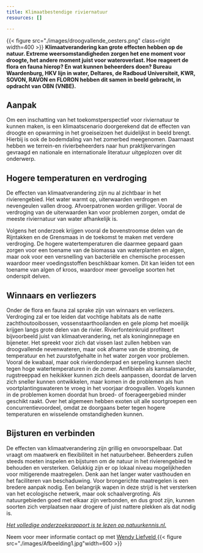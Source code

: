 ```yaml
---
title: Klimaatbestendige riviernatuur
resources: []

---
```


{{< figure src="./images/droogvallende_oesters.png" class=right width=400 >}} 
**Klimaatverandering kan grote effecten hebben op de natuur. Extreme weersomstandigheden zorgen het ene moment voor droogte, het andere moment juist voor wateroverlast. Hoe reageert de flora en fauna hierop? En wat kunnen beheerders doen?
Bureau Waardenburg, HKV lijn in water, Deltares, de Radboud Universiteit, KWR, SOVON, RAVON en FLORON hebben dit samen in beeld gebracht, in opdracht van OBN (VNBE).**

## Aanpak
Om een inschatting van het toekomstperspectief voor riviernatuur te kunnen maken, is een klimaatscenario doorgerekend dat de effecten van droogte en opwarming in het groeiseizoen het duidelijkst in beeld brengt. Hierbij is ook de bodemdaling van het zomerbed meegenomen. Daarnaast hebben we terrein-en rivierbeheerders naar hun praktijkervaringen gevraagd en nationale en internationale literatuur uitgeplozen over dit onderwerp.

## Hogere temperaturen en verdroging
De effecten van klimaatverandering zijn nu al zichtbaar in het rivierengebied. Het water warmt op, uiterwaarden verdrogen en nevengeulen vallen droog. Afvoerpatronen worden grilliger. Vooral de verdroging van de uiterwaarden kan voor problemen zorgen, omdat de meeste riviernatuur van water afhankelijk is. 

Volgens het onderzoek krijgen vooral de bovenstroomse delen van de Rijntakken en de Grensmaas in de toekomst te maken met verdere verdroging. De hogere watertemperaturen die daarmee gepaard gaan zorgen voor een toename van de biomassa van waterplanten en algen, maar ook voor een versnelling van bacteriële en chemische processen waardoor meer voedingsstoffen beschikbaar komen. Dit kan leiden tot een toename van algen of kroos, waardoor meer gevoelige soorten het onderspit delven.

## Winnaars en verliezers
Onder de flora en fauna zal sprake zijn van winnaars en verliezers. Verdroging zal er toe leiden dat vochtige habitats als de natte zachthoutooibossen, vossenstaarthooilanden en gele plomp het moeilijk krijgen langs grote delen van de rivier. Rivierfonteinkruid profiteert bijvoorbeeld juist van klimaatverandering, net als koninginnepage en bijeneter.
Het spreekt voor zich dat vissen last zullen hebben van droogvallende nevenwateren, maar ook afname van de stroming, de temperatuur en het zuurstofgehalte in het water zorgen voor problemen. Vooral de kwabaal, maar ook rivierdonderpad en serpeling kunnen slecht tegen hoge watertemperaturen in de zomer. Amfibieën als kamsalamander, rugstreeppad en heikikker kunnen zich deels aanpassen, doordat de larven zich sneller kunnen ontwikkelen, maar komen in de problemen als hun voortplantingswateren te vroeg in het voorjaar droogvallen. Vogels kunnen in de problemen komen doordat hun broed- of foerageergebied minder geschikt raakt. 
Over het algemeen hebben exoten uit alle soortgroepen een concurrentievoordeel, omdat ze doorgaans beter tegen hogere temperaturen en wisselende omstandigheden kunnen.

## Bijsturen en verbinden
De effecten van klimaatverandering zijn grillig en onvoorspelbaar. Dat vraagt om maatwerk en flexibiliteit in het natuurbeheer. Beheerders zullen steeds moeten inspelen en bijsturen om de natuur in het rivierengebied te behouden en versterken. Gelukkig zijn er op lokaal niveau mogelijkheden voor mitigerende maatregelen. Denk aan het langer water vasthouden en het faciliteren van beschaduwing. Voor brongerichte maatregelen is een bredere aanpak nodig. Een belangrijk wapen in deze strijd is het versterken van het ecologische netwerk, maar ook schaalvergroting. Als natuurgebieden goed met elkaar zijn verbonden, en dus groot zijn, kunnen soorten zich verplaatsen naar drogere of juist nattere plekken als dat nodig is. 

*[Het volledige onderzoeksrapport is te lezen op natuurkennis.nl.](https://www.natuurkennis.nl/Uploaded_files/Publicaties/obn-2020-121-klimaateffecten-riviernatuur-def.pdf/)*

Neem voor meer informatie contact op met <a href="mailto:w.m.liefveld@buwa.nl">Wendy Liefveld </a>
{{< figure src="./images/Afbeelding1.jpg"width=600 >}} 
